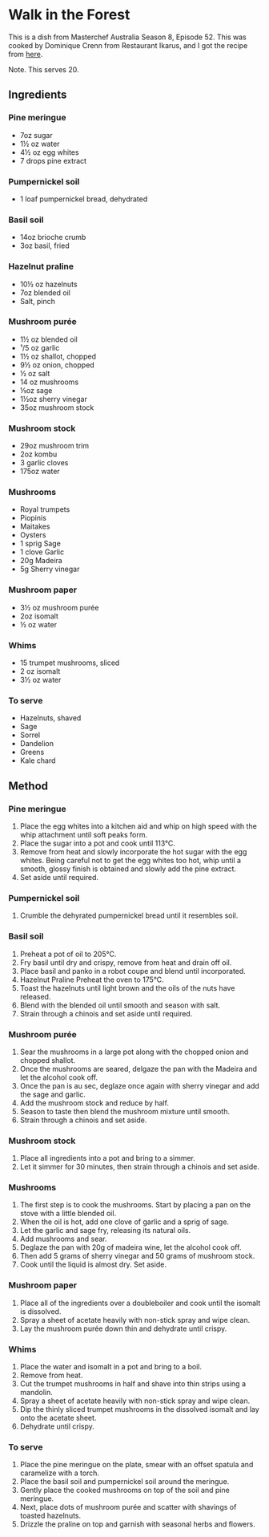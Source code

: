 
# Walk in the Forest # 

This is a dish from Masterchef Australia Season 8, Episode 52. This was cooked by Dominique Crenn from Restaurant Ikarus, and I got the recipe from [here](https://www.four-magazine.com/recipes/pine-meringue-with-pumpernickel-soil/).

Note. This serves 20.

## Ingredients ## 

### Pine meringue
- 7oz sugar
- 1½ oz water
- 4½ oz egg whites
- 7 drops pine extract

### Pumpernickel soil
- 1 loaf pumpernickel bread, dehydrated

### Basil soil
- 14oz brioche crumb
- 3oz basil, fried

### Hazelnut praline
- 10½ oz hazelnuts
- 7oz blended oil
- Salt, pinch

### Mushroom purée
- 1½ oz blended oil
- ¹/5 oz garlic
- 1½ oz shallot, chopped
- 9½ oz onion, chopped
- ½ oz salt
- 14 oz mushrooms
- ⅕oz sage
- 1½oz sherry vinegar
- 35oz mushroom stock

### Mushroom stock
- 29oz mushroom trim
- 2oz kombu
- 3 garlic cloves
- 175oz water

### Mushrooms
- Royal trumpets
- Piopinis
- Maitakes
- Oysters
- 1 sprig Sage
- 1 clove Garlic
- 20g Madeira
- 5g Sherry vinegar

### Mushroom paper
- 3½ oz mushroom purée
- 2oz isomalt
- ½ oz water

### Whims
- 15 trumpet mushrooms, sliced
- 2 oz isomalt
- 3½ oz water

### To serve
- Hazelnuts, shaved
- Sage
- Sorrel
- Dandelion
- Greens
- Kale chard

## Method

### Pine meringue
1. Place the egg whites into a kitchen aid and whip on high speed with the whip attachment until soft peaks form.
2. Place the sugar into a pot and cook until 113°C.
3. Remove from heat and slowly incorporate the hot sugar with the egg whites. Being careful not to get the egg whites too hot, whip until a smooth, glossy finish is obtained and slowly add the pine extract. 
4. Set aside until required.

### Pumpernickel soil
1. Crumble the dehyrated pumpernickel bread until it resembles soil.

### Basil soil

1. Preheat a pot of oil to 205°C. 
2. Fry basil until dry and crispy, remove from heat and drain off oil.
3. Place basil and panko in a robot coupe and blend until incorporated.
4. Hazelnut Praline Preheat the oven to 175°C.
5. Toast the hazelnuts until light brown and the oils of the nuts have released.
6. Blend with the blended oil until smooth and season with salt.
7. Strain through a chinois and set aside until required.

### Mushroom purée

1. Sear the mushrooms in a large pot along with the chopped onion and chopped shallot.
2. Once the mushrooms are seared, delgaze the pan with the Madeira and let the alcohol cook off. 
3. Once the pan is au sec, deglaze once again with sherry vinegar and add the sage and garlic.
4. Add the mushroom stock and reduce by half.
5. Season to taste then blend the mushroom mixture until smooth.
6. Strain through a chinois and set aside.

### Mushroom stock

1. Place all ingredients into a pot and bring to a simmer.
2. Let it simmer for 30 minutes, then strain through a chinois and set aside.

### Mushrooms

1. The first step is to cook the mushrooms. Start by placing a pan on the stove with a little blended oil. 
2. When the oil is hot, add one clove of garlic and a sprig of sage.
3. Let the garlic and sage fry, releasing its natural oils.
4. Add mushrooms and sear.
5. Deglaze the pan with 20g of madeira wine, let the alcohol cook off.
6. Then add 5 grams of sherry vinegar and 50 grams of mushroom stock.
7. Cook until the liquid is almost dry. Set aside.

### Mushroom paper

1. Place all of the ingredients over a doubleboiler and cook until the isomalt is dissolved.
2. Spray a sheet of acetate heavily with non-stick spray and wipe clean.
3. Lay the mushroom purée down thin and dehydrate until crispy.

### Whims

1. Place the water and isomalt in a pot and bring to a boil.
2. Remove from heat.
3. Cut the trumpet mushrooms in half and shave into thin strips using a mandolin.
4. Spray a sheet of acetate heavily with non-stick spray and wipe clean.
5. Dip the thinly sliced trumpet mushrooms in the dissolved isomalt and lay onto the acetate sheet.
6. Dehydrate until crispy.

### To serve

1. Place the pine meringue on the plate, smear with an offset spatula and caramelize with a torch.
2. Place the basil soil and pumpernickel soil around the meringue.
3. Gently place the cooked mushrooms on top of the soil and pine meringue.
4. Next, place dots of mushroom purée and scatter with shavings of toasted hazelnuts.
5. Drizzle the praline on top and garnish with seasonal herbs and flowers.

